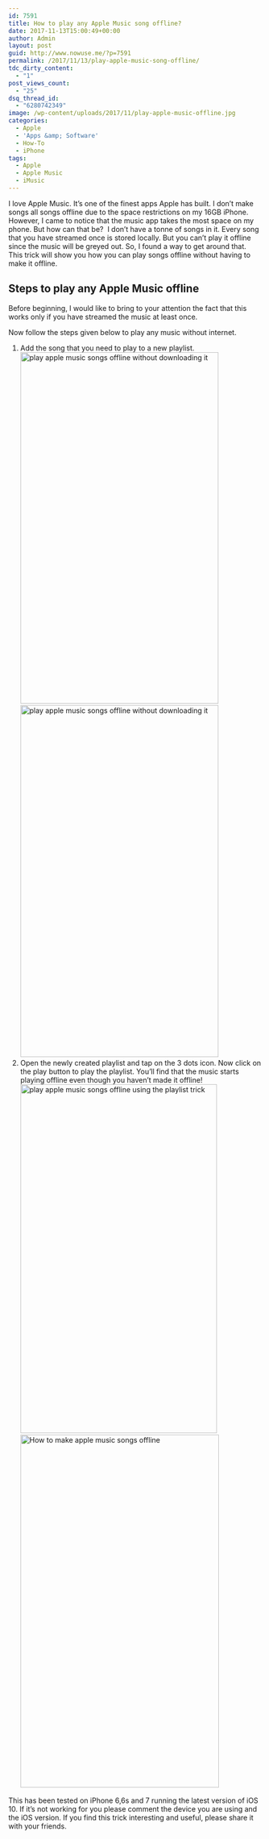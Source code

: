 ```yaml
---
id: 7591
title: How to play any Apple Music song offline?
date: 2017-11-13T15:00:49+00:00
author: Admin
layout: post
guid: http://www.nowuse.me/?p=7591
permalink: /2017/11/13/play-apple-music-song-offline/
tdc_dirty_content:
  - "1"
post_views_count:
  - "25"
dsq_thread_id:
  - "6280742349"
image: /wp-content/uploads/2017/11/play-apple-music-offline.jpg
categories:
  - Apple
  - 'Apps &amp; Software'
  - How-To
  - iPhone
tags:
  - Apple
  - Apple Music
  - iMusic
---
```

<span class="mks_dropcap_letter"><span class="dropcap dropcap3">I</span> </span>love Apple Music. It’s one of the finest apps Apple has built. I don’t make songs all songs offline due to the space restrictions on my 16GB iPhone. However, I came to notice that the music app takes the most space on my phone. But how can that be?  I don’t have a tonne of songs in it. Every song that you have streamed once is stored locally. But you can’t play it offline since the music will be greyed out. So, I found a way to get around that. This trick will show you how you can play songs offline without having to make it offline.
<div></div>
<h2><strong>Steps to play any Apple Music offline</strong></h2>
Before beginning, I would like to bring to your attention the fact that this works only if you have streamed the music at least once.

Now follow the steps given below to play any music without internet.
<ol class="list list--ordered">
 	<li class="list__item">Add the song that you need to play to a new playlist.
<img class="aligncenter wp-image-2754" src="https://i1.wp.com/codegena.com/wp-content/uploads/2017/02/add-song-to-library-576x1024.jpg?resize=444%2C789" sizes="(max-width: 444px) 100vw, 444px" srcset="https://i2.wp.com/codegena.com/wp-content/uploads/2017/02/add-song-to-library.jpg?resize=576%2C1024&amp;ssl=1 576w, https://i2.wp.com/codegena.com/wp-content/uploads/2017/02/add-song-to-library.jpg?resize=169%2C300&amp;ssl=1 169w, https://i2.wp.com/codegena.com/wp-content/uploads/2017/02/add-song-to-library.jpg?w=750&amp;ssl=1 750w" alt="play apple music songs offline without downloading it" width="393" height="698" />
<img class="aligncenter wp-image-2756" src="https://i1.wp.com/codegena.com/wp-content/uploads/2017/02/add-to-playlist-576x1024.jpg?resize=449%2C798" sizes="(max-width: 449px) 100vw, 449px" srcset="https://i2.wp.com/codegena.com/wp-content/uploads/2017/02/add-to-playlist.jpg?resize=576%2C1024&amp;ssl=1 576w, https://i2.wp.com/codegena.com/wp-content/uploads/2017/02/add-to-playlist.jpg?resize=169%2C300&amp;ssl=1 169w, https://i2.wp.com/codegena.com/wp-content/uploads/2017/02/add-to-playlist.jpg?w=750&amp;ssl=1 750w" alt="play apple music songs offline without downloading it" width="393" height="699" /></li>
 	<li class="list__item">Open the newly created playlist and tap on the 3 dots icon. Now click on the play button to play the playlist. You’ll find that the music starts playing offline even though you haven’t made it offline!
<img class="aligncenter wp-image-2758" src="https://i0.wp.com/codegena.com/wp-content/uploads/2017/02/playlist-2-576x1024.jpg?resize=444%2C789" sizes="(max-width: 444px) 100vw, 444px" srcset="https://i2.wp.com/codegena.com/wp-content/uploads/2017/02/playlist-2.jpg?resize=576%2C1024&amp;ssl=1 576w, https://i2.wp.com/codegena.com/wp-content/uploads/2017/02/playlist-2.jpg?resize=169%2C300&amp;ssl=1 169w, https://i2.wp.com/codegena.com/wp-content/uploads/2017/02/playlist-2.jpg?w=750&amp;ssl=1 750w" alt="play apple music songs offline using the playlist trick" width="390" height="693" />
<img class="aligncenter wp-image-2759" src="https://i0.wp.com/codegena.com/wp-content/uploads/2017/02/playlist-1-576x1024.jpg?resize=444%2C789" sizes="(max-width: 444px) 100vw, 444px" srcset="https://i2.wp.com/codegena.com/wp-content/uploads/2017/02/playlist-1.jpg?resize=576%2C1024&amp;ssl=1 576w, https://i2.wp.com/codegena.com/wp-content/uploads/2017/02/playlist-1.jpg?resize=169%2C300&amp;ssl=1 169w, https://i2.wp.com/codegena.com/wp-content/uploads/2017/02/playlist-1.jpg?w=750&amp;ssl=1 750w" alt="How to make apple music songs offline" width="394" height="701" /></li>
</ol>
This has been tested on iPhone 6,6s and 7 running the latest version of iOS 10. If it’s not working for you please comment the device you are using and the iOS version.
If you find this trick interesting and useful, please share it with your friends.